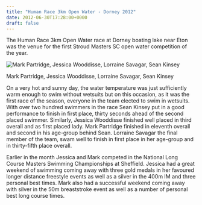 ```yaml
---
title: "Human Race 3km Open Water - Dorney 2012"
date: 2012-06-30T17:28:00+0000
draft: false
---
```

The Human Race 3km Open Water race at Dorney boating lake near Eton was the venue for the first Stroud Masters SC open water competition of the year.

![Mark Partridge, Jessica Wooddisse, Lorraine Savagar, Sean Kinsey](/images/2015/01/humanracedorney2012.jpg)

 Mark Partridge, Jessica Wooddisse, Lorraine Savagar, Sean Kinsey

On a very hot and sunny day, the water temperature was just sufficiently warm enough to swim without wetsuits but on this occasion, as it was the first race of the season, everyone in the team elected to swim in wetsuits. With over two hundred swimmers in the race Sean Kinsey put in a good performance to finish in first place, thirty seconds ahead of the second placed swimmer. Similarly, Jessica Wooddisse finished well placed in third overall and as first placed lady. Mark Partridge finished in eleventh overall and second in his age-group behind Sean. Lorraine Savagar the final member of the team, swam well to finish in first place in her age-group and in thirty-fifth place overall.

Earlier in the month Jessica and Mark competed in the National Long Course Masters Swimming Championships at Sheffield. Jessica had a great weekend of swimming coming away with three gold medals in her favoured longer distance freestyle events as well as a silver in the 400m IM and three personal best times. Mark also had a successful weekend coming away with silver in the 50m breaststroke event as well as a number of personal best long course times.

